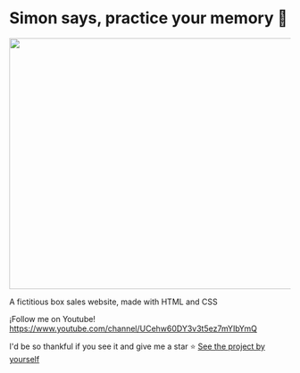 # Simon says, practice your memory 🧠

<img src="https://live.staticflickr.com/65535/50789207347_36f8b5adb8_h.jpg" width="580px" height="450px" />

A fictitious box sales website, made with HTML and CSS

¡Follow me on Youtube! https://www.youtube.com/channel/UCehw60DY3v3t5ez7mYIbYmQ

I'd be so thankful if you see it and give me a star ⭐ [See the project by yourself](https://who-is-beto.github.io/simon-says/)
